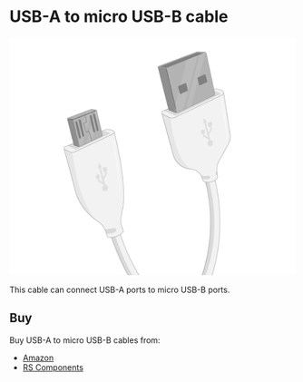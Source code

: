 # USB-A to micro USB-B cable

![USB-A to micro USB-B cable](usb-microusb.png)

This cable can connect USB-A ports to micro USB-B ports.

## Buy

Buy USB-A to micro USB-B cables from:

- [Amazon](http://www.amazon.co.uk/AmazonBasics-Cable--Male-Micro-Feet/dp/B00NH13LSM/ref=sr_1_1?ie=UTF8&qid=1459759623&sr=8-1&keywords=usb+a+to+micro+usb+b+cable)
- [RS Components](http://uk.rs-online.com/web/p/products/8888811/?grossPrice=Y&cm_mmc=UK-PLA-_-google-_-PLA_UK_EN_Cables_And_Wires-_-Computer_Cable_Assemblies&mkwid=siCKQILz9_dc|pcrid|88057074123|pkw||pmt||prd|8888811&gclid=CJDDt8TM9MsCFUQcGwoddNsGBg)
